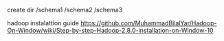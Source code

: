 create dir /schema1 /schema2 /schema3

hadoop instalattion guide
https://github.com/MuhammadBilalYar/Hadoop-On-Window/wiki/Step-by-step-Hadoop-2.8.0-installation-on-Window-10